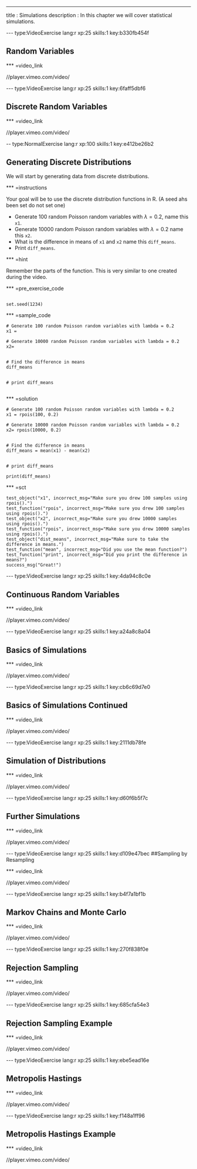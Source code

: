 ---
title       : Simulations
description : In this chapter we will cover statistical simulations. 


--- type:VideoExercise lang:r xp:25 skills:1 key:b330fb454f
## Random Variables

*** =video_link

//player.vimeo.com/video/



--- type:VideoExercise lang:r xp:25 skills:1 key:6faff5dbf6
## Discrete Random Variables

*** =video_link

//player.vimeo.com/video/



-- type:NormalExercise lang:r xp:100 skills:1 key:e412be26b2
## Generating Discrete Distributions


We will start by generating data from discrete distributions. 

*** =instructions

Your goal will be to use the discrete distribution functions in R. (A seed ahs been set do not set one)

- Generate 100 random Poisson random variables with $\lambda = 0.2$, name this `x1`. 
- Generate 10000 random Poisson random variables with $\lambda=0.2$ name this `x2`. 
- What is the difference in means of `x1` and `x2` name this `diff_means`.
- Print `diff_means`.


*** =hint

Remember the parts of the function. This is very similar to one created during the video.


*** =pre_exercise_code
```{r}

set.seed(1234)

```


*** =sample_code

```{r}
# Generate 100 random Poisson random variables with lambda = 0.2
x1 = 

# Generate 10000 random Poisson random variables with lambda = 0.2
x2= 


# Find the difference in means
diff_means


# print diff_means


```

*** =solution

```{r}
# Generate 100 random Poisson random variables with lambda = 0.2
x1 = rpois(100, 0.2)

# Generate 10000 random Poisson random variables with lambda = 0.2
x2= rpois(10000, 0.2)


# Find the difference in means
diff_means = mean(x1) - mean(x2)


# print diff_means

print(diff_means)
```

*** =sct
```{r}
test_object("x1", incorrect_msg="Make sure you drew 100 samples using rpois().")
test_function("rpois", incorrect_msg="Make sure you drew 100 samples using rpois().")
test_object("x2", incorrect_msg="Make sure you drew 10000 samples using rpois().")
test_function("rpois", incorrect_msg="Make sure you drew 10000 samples using rpois().")
test_object("dist_means", incorrect_msg="Make sure to take the difference in means.")
test_function("mean", incorrect_msg="Did you use the mean function?")
test_function("print", incorrect_msg="Did you print the difference in means?")
success_msg("Great!")
```





--- type:VideoExercise lang:r xp:25 skills:1 key:4da94c8c0e
## Continuous Random Variables

*** =video_link

//player.vimeo.com/video/



--- type:VideoExercise lang:r xp:25 skills:1 key:a24a8c8a04
## Basics of Simulations

*** =video_link

//player.vimeo.com/video/


--- type:VideoExercise lang:r xp:25 skills:1 key:cb6c69d7e0
## Basics of Simulations Continued

*** =video_link

//player.vimeo.com/video/


--- type:VideoExercise lang:r xp:25 skills:1 key:2111db78fe
## Simulation of Distributions

*** =video_link

//player.vimeo.com/video/


--- type:VideoExercise lang:r xp:25 skills:1 key:d60f6b5f7c
## Further Simulations

*** =video_link

//player.vimeo.com/video/


--- type:VideoExercise lang:r xp:25 skills:1 key:d109e47bec
##Sampling by Resampling

*** =video_link

//player.vimeo.com/video/


--- type:VideoExercise lang:r xp:25 skills:1 key:b4f7a1bf1b
## Markov Chains and Monte Carlo

*** =video_link

//player.vimeo.com/video/




--- type:VideoExercise lang:r xp:25 skills:1 key:270f838f0e
## Rejection Sampling

*** =video_link

//player.vimeo.com/video/




--- type:VideoExercise lang:r xp:25 skills:1 key:685cfa54e3
## Rejection Sampling Example

*** =video_link

//player.vimeo.com/video/




--- type:VideoExercise lang:r xp:25 skills:1 key:ebe5ead16e
## Metropolis Hastings

*** =video_link

//player.vimeo.com/video/



--- type:VideoExercise lang:r xp:25 skills:1 key:f148a1ff96
## Metropolis Hastings Example

*** =video_link

//player.vimeo.com/video/




